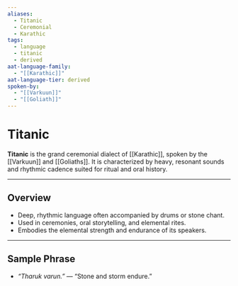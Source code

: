 ```yaml
---
aliases:
  - Titanic
  - Ceremonial
  - Karathic
tags:
  - language
  - titanic
  - derived
aat-language-family:
  - "[[Karathic]]"
aat-language-tier: derived
spoken-by:
  - "[[Varkuun]]"
  - "[[Goliath]]"
---
```


# Titanic

**Titanic** is the grand ceremonial dialect of [[Karathic]], spoken by the [[Varkuun]] and [[Goliaths]]. It is characterized by heavy, resonant sounds and rhythmic cadence suited for ritual and oral history.

---

## Overview

- Deep, rhythmic language often accompanied by drums or stone chant.
- Used in ceremonies, oral storytelling, and elemental rites.
- Embodies the elemental strength and endurance of its speakers.

---

## Sample Phrase

- *“Tharuk varun.”* — “Stone and storm endure.”
